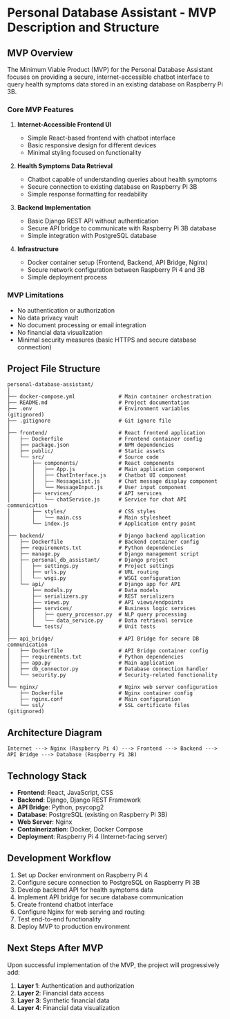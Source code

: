 # Personal Database Assistant - MVP Description and Structure

## MVP Overview

The Minimum Viable Product (MVP) for the Personal Database Assistant focuses on providing a secure, internet-accessible chatbot interface to query health symptoms data stored in an existing database on Raspberry Pi 3B.

### Core MVP Features

1. **Internet-Accessible Frontend UI**
   - Simple React-based frontend with chatbot interface
   - Basic responsive design for different devices
   - Minimal styling focused on functionality

2. **Health Symptoms Data Retrieval**
   - Chatbot capable of understanding queries about health symptoms
   - Secure connection to existing database on Raspberry Pi 3B
   - Simple response formatting for readability

3. **Backend Implementation**
   - Basic Django REST API without authentication
   - Secure API bridge to communicate with Raspberry Pi 3B database
   - Simple integration with PostgreSQL database

4. **Infrastructure**
   - Docker container setup (Frontend, Backend, API Bridge, Nginx)
   - Secure network configuration between Raspberry Pi 4 and 3B
   - Simple deployment process

### MVP Limitations

- No authentication or authorization
- No data privacy vault
- No document processing or email integration
- No financial data visualization
- Minimal security measures (basic HTTPS and secure database connection)

## Project File Structure

```
personal-database-assistant/
│
├── docker-compose.yml              # Main container orchestration
├── README.md                       # Project documentation
├── .env                            # Environment variables (gitignored)
├── .gitignore                      # Git ignore file
│
├── frontend/                       # React frontend application
│   ├── Dockerfile                  # Frontend container config
│   ├── package.json                # NPM dependencies
│   ├── public/                     # Static assets
│   └── src/                        # Source code
│       ├── components/             # React components
│       │   ├── App.js              # Main application component
│       │   ├── ChatInterface.js    # Chatbot UI component
│       │   ├── MessageList.js      # Chat message display component
│       │   └── MessageInput.js     # User input component
│       ├── services/               # API services
│       │   └── chatService.js      # Service for chat API communication
│       ├── styles/                 # CSS styles
│       │   └── main.css            # Main stylesheet
│       └── index.js                # Application entry point
│
├── backend/                        # Django backend application
│   ├── Dockerfile                  # Backend container config
│   ├── requirements.txt            # Python dependencies
│   ├── manage.py                   # Django management script
│   ├── personal_db_assistant/      # Django project
│   │   ├── settings.py             # Project settings
│   │   ├── urls.py                 # URL routing
│   │   └── wsgi.py                 # WSGI configuration
│   └── api/                        # Django app for API
│       ├── models.py               # Data models
│       ├── serializers.py          # REST serializers
│       ├── views.py                # API views/endpoints
│       ├── services/               # Business logic services
│       │   ├── query_processor.py  # NLP query processing
│       │   └── data_service.py     # Data retrieval service
│       └── tests/                  # Unit tests
│
├── api_bridge/                     # API Bridge for secure DB communication
│   ├── Dockerfile                  # API Bridge container config
│   ├── requirements.txt            # Python dependencies
│   ├── app.py                      # Main application
│   ├── db_connector.py             # Database connection handler
│   └── security.py                 # Security-related functionality
│
└── nginx/                          # Nginx web server configuration
    ├── Dockerfile                  # Nginx container config
    ├── nginx.conf                  # Main configuration
    └── ssl/                        # SSL certificate files (gitignored)
```

## Architecture Diagram

```
Internet ---> Nginx (Raspberry Pi 4) ---> Frontend ---> Backend ---> API Bridge ---> Database (Raspberry Pi 3B)
```

## Technology Stack

- **Frontend**: React, JavaScript, CSS
- **Backend**: Django, Django REST Framework
- **API Bridge**: Python, psycopg2
- **Database**: PostgreSQL (existing on Raspberry Pi 3B)
- **Web Server**: Nginx
- **Containerization**: Docker, Docker Compose
- **Deployment**: Raspberry Pi 4 (Internet-facing server)

## Development Workflow

1. Set up Docker environment on Raspberry Pi 4
2. Configure secure connection to PostgreSQL on Raspberry Pi 3B
3. Develop backend API for health symptoms data
4. Implement API bridge for secure database communication
5. Create frontend chatbot interface
6. Configure Nginx for web serving and routing
7. Test end-to-end functionality
8. Deploy MVP to production environment

## Next Steps After MVP

Upon successful implementation of the MVP, the project will progressively add:

1. **Layer 1**: Authentication and authorization
2. **Layer 2**: Financial data access
3. **Layer 3**: Synthetic financial data
4. **Layer 4**: Financial data visualization 